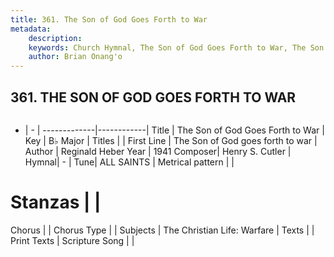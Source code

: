 ```yaml
---
title: 361. The Son of God Goes Forth to War
metadata:
    description: 
    keywords: Church Hymnal, The Son of God Goes Forth to War, The Son of God goes forth to war, 
    author: Brian Onang'o
---
```



## 361. THE SON OF GOD GOES FORTH TO WAR

```txt

```

- |   -  |
-------------|------------|
Title | The Son of God Goes Forth to War |
Key | B♭ Major |
Titles |  |
First Line | The Son of God goes forth to war |
Author | Reginald Heber
Year | 1941
Composer| Henry S. Cutler |
Hymnal|  - |
Tune| ALL SAINTS |
Metrical pattern | |
# Stanzas |  |
Chorus |  |
Chorus Type |  |
Subjects | The Christian Life: Warfare |
Texts |  |
Print Texts | 
Scripture Song |  |
  
